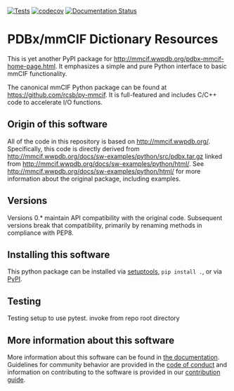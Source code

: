 [![Tests](https://github.com/Electrostatics/mmcif_pdbx/workflows/Tests/badge.svg)](https://github.com/Electrostatics/mmcif_pdbx/actions?query=workflow%3ATests)
[![codecov](https://codecov.io/gh/Electrostatics/mmcif_pdbx/branch/master/graph/badge.svg)](https://codecov.io/gh/Electrostatics/mmcif_pdbx)
[![Documentation Status](https://readthedocs.org/projects/mmcif-pdbx/badge/?version=latest)](https://mmcif-pdbx.readthedocs.io/en/latest/?badge=latest)

# PDBx/mmCIF Dictionary Resources

This is yet another PyPI package for http://mmcif.wwpdb.org/pdbx-mmcif-home-page.html.
It emphasizes a simple and pure Python interface to basic mmCIF functionality.

The canonical mmCIF Python package can be found at https://github.com/rcsb/py-mmcif.
It is full-featured and includes C/C++ code to accelerate I/O functions.

## Origin of this software

All of the code in this repository is based on http://mmcif.wwpdb.org/.
Specifically, this code is directly derived from http://mmcif.wwpdb.org/docs/sw-examples/python/src/pdbx.tar.gz linked from http://mmcif.wwpdb.org/docs/sw-examples/python/html/.
See http://mmcif.wwpdb.org/docs/sw-examples/python/html/ for more information about the original package, including examples.

## Versions

Versions 0.\* maintain API compatibility with the original code.
Subsequent versions break that compatibility, primarily by renaming methods in compliance with PEP8.

## Installing this software

This python package can be installed via [setuptools](https://pypi.org/project/setuptools/), `pip install .`, or via [PyPI](https://pypi.org/project/mmcif-pdbx/).

## Testing

Testing setup to use pytest. invoke from repo root directory

## More information about this software

More information about this software can be found in [the documentation](https://mmcif-pdbx.readthedocs.io/).
Guidelines for community behavior are provided in the [code of conduct](https://github.com/Electrostatics/mmcif_pdbx/blob/master/CODE_OF_CONDUCT.md) and information on contributing to the software is provided in our [contribution guide](https://github.com/Electrostatics/mmcif_pdbx/blob/master/CONTRIBUTING.md).
